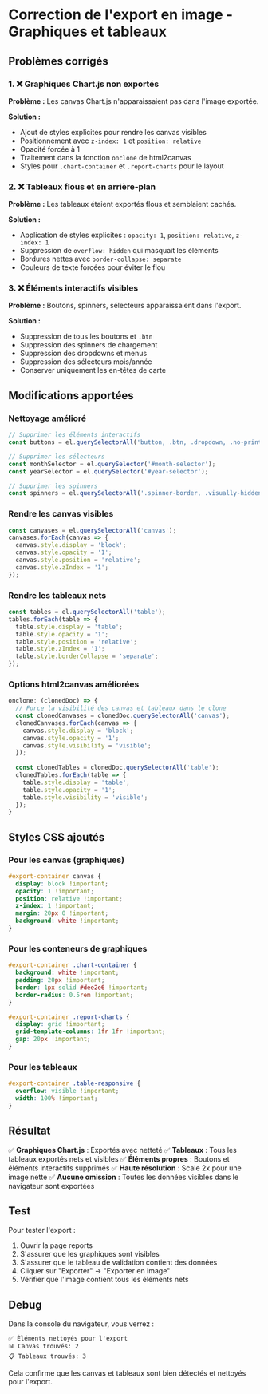 # Correction de l'export en image - Graphiques et tableaux

## Problèmes corrigés

### 1. ❌ Graphiques Chart.js non exportés
**Problème :** Les canvas Chart.js n'apparaissaient pas dans l'image exportée.

**Solution :**
- Ajout de styles explicites pour rendre les canvas visibles
- Positionnement avec `z-index: 1` et `position: relative`
- Opacité forcée à 1
- Traitement dans la fonction `onclone` de html2canvas
- Styles pour `.chart-container` et `.report-charts` pour le layout

### 2. ❌ Tableaux flous et en arrière-plan
**Problème :** Les tableaux étaient exportés flous et semblaient cachés.

**Solution :**
- Application de styles explicites : `opacity: 1`, `position: relative`, `z-index: 1`
- Suppression de `overflow: hidden` qui masquait les éléments
- Bordures nettes avec `border-collapse: separate`
- Couleurs de texte forcées pour éviter le flou

### 3. ❌ Éléments interactifs visibles
**Problème :** Boutons, spinners, sélecteurs apparaissaient dans l'export.

**Solution :**
- Suppression de tous les boutons et `.btn`
- Suppression des spinners de chargement
- Suppression des dropdowns et menus
- Suppression des sélecteurs mois/année
- Conserver uniquement les en-têtes de carte

## Modifications apportées

### Nettoyage amélioré
```javascript
// Supprimer les éléments interactifs
const buttons = el.querySelectorAll('button, .btn, .dropdown, .no-print, .filter-actions');

// Supprimer les sélecteurs
const monthSelector = el.querySelector('#month-selector');
const yearSelector = el.querySelector('#year-selector');

// Supprimer les spinners
const spinners = el.querySelectorAll('.spinner-border, .visually-hidden');
```

### Rendre les canvas visibles
```javascript
const canvases = el.querySelectorAll('canvas');
canvases.forEach(canvas => {
  canvas.style.display = 'block';
  canvas.style.opacity = '1';
  canvas.style.position = 'relative';
  canvas.style.zIndex = '1';
});
```

### Rendre les tableaux nets
```javascript
const tables = el.querySelectorAll('table');
tables.forEach(table => {
  table.style.display = 'table';
  table.style.opacity = '1';
  table.style.position = 'relative';
  table.style.zIndex = '1';
  table.style.borderCollapse = 'separate';
});
```

### Options html2canvas améliorées
```javascript
onclone: (clonedDoc) => {
  // Force la visibilité des canvas et tableaux dans le clone
  const clonedCanvases = clonedDoc.querySelectorAll('canvas');
  clonedCanvases.forEach(canvas => {
    canvas.style.display = 'block';
    canvas.style.opacity = '1';
    canvas.style.visibility = 'visible';
  });
  
  const clonedTables = clonedDoc.querySelectorAll('table');
  clonedTables.forEach(table => {
    table.style.display = 'table';
    table.style.opacity = '1';
    table.style.visibility = 'visible';
  });
}
```

## Styles CSS ajoutés

### Pour les canvas (graphiques)
```css
#export-container canvas {
  display: block !important;
  opacity: 1 !important;
  position: relative !important;
  z-index: 1 !important;
  margin: 20px 0 !important;
  background: white !important;
}
```

### Pour les conteneurs de graphiques
```css
#export-container .chart-container {
  background: white !important;
  padding: 20px !important;
  border: 1px solid #dee2e6 !important;
  border-radius: 0.5rem !important;
}

#export-container .report-charts {
  display: grid !important;
  grid-template-columns: 1fr 1fr !important;
  gap: 20px !important;
}
```

### Pour les tableaux
```css
#export-container .table-responsive {
  overflow: visible !important;
  width: 100% !important;
}
```

## Résultat

✅ **Graphiques Chart.js** : Exportés avec netteté
✅ **Tableaux** : Tous les tableaux exportés nets et visibles
✅ **Éléments propres** : Boutons et éléments interactifs supprimés
✅ **Haute résolution** : Scale 2x pour une image nette
✅ **Aucune omission** : Toutes les données visibles dans le navigateur sont exportées

## Test

Pour tester l'export :
1. Ouvrir la page reports
2. S'assurer que les graphiques sont visibles
3. S'assurer que le tableau de validation contient des données
4. Cliquer sur "Exporter" → "Exporter en image"
5. Vérifier que l'image contient tous les éléments nets

## Debug

Dans la console du navigateur, vous verrez :
```
✅ Éléments nettoyés pour l'export
📊 Canvas trouvés: 2
📋 Tableaux trouvés: 3
```

Cela confirme que les canvas et tableaux sont bien détectés et nettoyés pour l'export.

